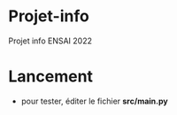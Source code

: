 # Projet-info

Projet info ENSAI 2022

# Lancement

* pour tester, éditer le fichier **src/main.py**

